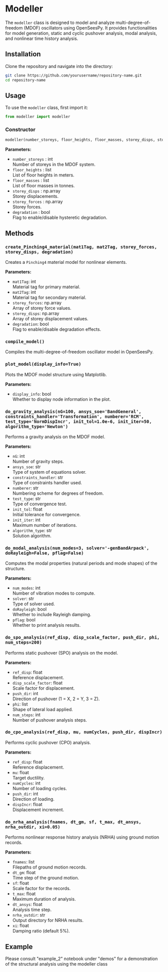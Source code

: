 # Modeller

The `modeller` class is designed to model and analyze multi-degree-of-freedom (MDOF) oscillators using OpenSeesPy. It provides functionalities for model generation, static and cyclic pushover analysis, modal analysis, and nonlinear time history analysis.

## Installation

Clone the repository and navigate into the directory:

```bash
git clone https://github.com/yourusername/repository-name.git
cd repository-name
```

## Usage

To use the `modeller` class, first import it:

```python
from modeller import modeller
```

### Constructor

```python
modeller(number_storeys, floor_heights, floor_masses, storey_disps, storey_forces, degradation)
```

**Parameters:**
- `number_storeys` : int  
  Number of storeys in the MDOF system.
- `floor_heights` : list  
  List of floor heights in meters.
- `floor_masses` : list  
  List of floor masses in tonnes.
- `storey_disps` : np.array  
  Storey displacements.
- `storey_forces` : np.array  
  Storey forces.
- `degradation` : bool  
  Flag to enable/disable hysteretic degradation.

## Methods

### `create_Pinching4_material(mat1Tag, mat2Tag, storey_forces, storey_disps, degradation)`
Creates a `Pinching4` material model for nonlinear elements.

**Parameters:**
- `mat1Tag`: int  
  Material tag for primary material.
- `mat2Tag`: int  
  Material tag for secondary material.
- `storey_forces`: np.array  
  Array of storey force values.
- `storey_disps`: np.array  
  Array of storey displacement values.
- `degradation`: bool  
  Flag to enable/disable degradation effects.

### `compile_model()`
Compiles the multi-degree-of-freedom oscillator model in OpenSeesPy.

### `plot_model(display_info=True)`
Plots the MDOF model structure using Matplotlib.

**Parameters:**
- `display_info`: bool  
  Whether to display node information in the plot.

### `do_gravity_analysis(nG=100, ansys_soe='BandGeneral', constraints_handler='Transformation', numberer='RCM', test_type='NormDispIncr', init_tol=1.0e-6, init_iter=50, algorithm_type='Newton')`
Performs a gravity analysis on the MDOF model.

**Parameters:**
- `nG`: int  
  Number of gravity steps.
- `ansys_soe`: str  
  Type of system of equations solver.
- `constraints_handler`: str  
  Type of constraints handler used.
- `numberer`: str  
  Numbering scheme for degrees of freedom.
- `test_type`: str  
  Type of convergence test.
- `init_tol`: float  
  Initial tolerance for convergence.
- `init_iter`: int  
  Maximum number of iterations.
- `algorithm_type`: str  
  Solution algorithm.

### `do_modal_analysis(num_modes=3, solver='-genBandArpack', doRayleigh=False, pflag=False)`
Computes the modal properties (natural periods and mode shapes) of the structure.

**Parameters:**
- `num_modes`: int  
  Number of vibration modes to compute.
- `solver`: str  
  Type of solver used.
- `doRayleigh`: bool  
  Whether to include Rayleigh damping.
- `pflag`: bool  
  Whether to print analysis results.

### `do_spo_analysis(ref_disp, disp_scale_factor, push_dir, phi, num_steps=200)`
Performs static pushover (SPO) analysis on the model.

**Parameters:**
- `ref_disp`: float  
  Reference displacement.
- `disp_scale_factor`: float  
  Scale factor for displacement.
- `push_dir`: int  
  Direction of pushover (1 = X, 2 = Y, 3 = Z).
- `phi`: list  
  Shape of lateral load applied.
- `num_steps`: int  
  Number of pushover analysis steps.

### `do_cpo_analysis(ref_disp, mu, numCycles, push_dir, dispIncr)`
Performs cyclic pushover (CPO) analysis.

**Parameters:**
- `ref_disp`: float  
  Reference displacement.
- `mu`: float  
  Target ductility.
- `numCycles`: int  
  Number of loading cycles.
- `push_dir`: int  
  Direction of loading.
- `dispIncr`: float  
  Displacement increment.

### `do_nrha_analysis(fnames, dt_gm, sf, t_max, dt_ansys, nrha_outdir, xi=0.05)`
Performs nonlinear response history analysis (NRHA) using ground motion records.

**Parameters:**
- `fnames`: list  
  Filepaths of ground motion records.
- `dt_gm`: float  
  Time step of the ground motion.
- `sf`: float  
  Scale factor for the records.
- `t_max`: float  
  Maximum duration of analysis.
- `dt_ansys`: float  
  Analysis time step.
- `nrha_outdir`: str  
  Output directory for NRHA results.
- `xi`: float  
  Damping ratio (default 5%).

## Example

Please consult "example_2" notebook under "demos" for a demonstration of the structural analysis using the modeller class
